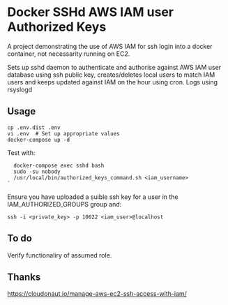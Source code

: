 # Docker SSHd AWS IAM user Authorized Keys

A project demonstrating the use of AWS IAM for ssh login into a docker container, not necessarity running on EC2.

Sets up sshd daemon to authenticate and authorise against AWS IAM user database using ssh public key, creates/deletes local users to match IAM users and keeps updated against IAM on the hour using cron. Logs using rsyslogd

## Usage

```shell
cp .env.dist .env
vi .env  # Set up appropriate values
docker-compose up -d
```

Test with:

```shell
  docker-compose exec sshd bash
  sudo -su nobody
  /usr/local/bin/authorized_keys_command.sh <iam_username>
`
```

Ensure you have uploaded a suible ssh key for a user in the IAM_AUTHORIZED_GROUPS group and:

```shell
ssh -i <private_key> -p 10022 <iam_user>@localhost
```

## To do

Verify functionaliry of assumed role.

## Thanks

<https://cloudonaut.io/manage-aws-ec2-ssh-access-with-iam/>
